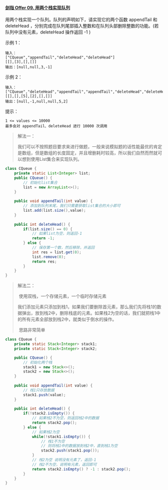 #### [剑指 Offer 09. 用两个栈实现队列](https://leetcode.cn/problems/yong-liang-ge-zhan-shi-xian-dui-lie-lcof/)

用两个栈实现一个队列。队列的声明如下，请实现它的两个函数 appendTail 和 deleteHead ，分别完成在队列尾部插入整数和在队列头部删除整数的功能。(若队列中没有元素，deleteHead 操作返回 -1 )

示例 1：

```
输入：
["CQueue","appendTail","deleteHead","deleteHead"]
[[],[3],[],[]]
输出：[null,null,3,-1]
```


示例 2：

```
输入：
["CQueue","deleteHead","appendTail","appendTail","deleteHead","deleteHead"]
[[],[],[5],[2],[],[]] 
输出：[null,-1,null,null,5,2]
```


提示：

```
1 <= values <= 10000
最多会对 appendTail、deleteHead 进行 10000 次调用
```



> 解法一：
>
> 我们可以不按照题目要求来进行做题，一般来说模拟题的话性能最优的肯定是数组，但是数组的长度固定，并且增删耗时较高，所以我们自然而然就可以想到使用List集合来实现队列。

```java
class CQueue {
    private static List<Integer> list;
    public CQueue() {
        // 初始化list集合
        list = new ArrayList<>();
    }
    
    public void appendTail(int value) {
        // 添加到队列末尾，我们只需要获取list集合的大小即可
        list.add(list.size(),value);
    }
    
    public int deleteHead() {
        if(list.size() == 0) {
            // 如果list为空，则返回-1
            return -1;
        } else {
            // 保存第一个数，然后移除，并返回
            int res = list.get(0);
            list.remove(0);
            return res;
        }
    }
}
```

> 解法二：
>
> ​	使用双栈，一个存储元素，一个临时存储元素
>
> ​	我们添加元素只添加到栈1，如果我们要删除首元素，那么我们先将栈1的数据弹出，放到栈2中，删除栈底的元素。如果栈2为空的话，我们就把栈1中的所有元素全部放到栈2中，就类似于倒水的操作。
>
> ​	思路非常简单

```java
class CQueue {
    private static Stack<Integer> stack1;
    private static Stack<Integer> stack2;

    public CQueue() {
        // 初始化两个栈 
        stack1 = new Stack<>();
        stack2 = new Stack<>();
    }
    
    public void appendTail(int value) {
        // 栈1只存放数据 
        stack1.push(value);
    }
    
    public int deleteHead() {
        if(!stack2.isEmpty()) {
            // 如果栈2不为空，则返回栈2中的数据 
            return stack2.pop();
        } else {
            // 如果栈2为空
            while(!stack1.isEmpty()) {
                // 栈1不为空
                // 则将栈1中的数据放到栈2中，直到栈1为空
                stack2.push(stack1.pop());
            }
            // 栈2为空 说明没有元素了，返回-1
            // 栈2不为空，说明有元素，返回即可
            return stack2.isEmpty() ? -1 : stack2.pop();
        }
    }
}
```

